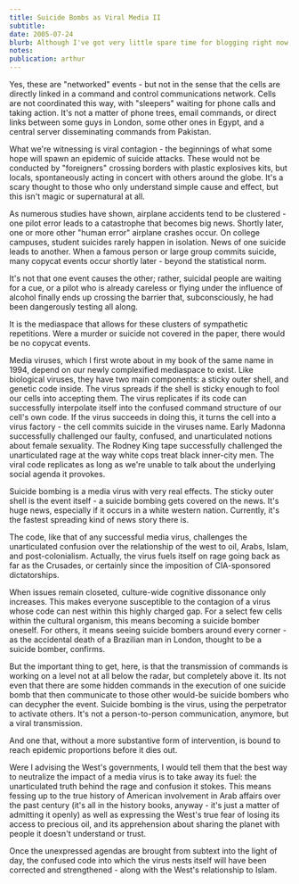 ```yaml
---
title: Suicide Bombs as Viral Media II
subtitle: 
date: 2005-07-24
blurb: Although I've got very little spare time for blogging right now, I thought it important to share a brief reflection on what I perceive to be the underlying mechanism propelling the recent spate of suicide attacks, as well as the common misunderstanding about how these events are coordinated.
notes: 
publication: arthur
---
```


Yes, these are "networked" events - but not in the sense that the cells are directly linked in a command and control communications network. Cells are not coordinated this way, with "sleepers" waiting for phone calls and taking action. It's not a matter of phone trees, email commands, or direct links between some guys in London, some other ones in Egypt, and a central server disseminating commands from Pakistan.

What we're witnessing is viral contagion - the beginnings of what some hope will spawn an epidemic of suicide attacks. These would not be conducted by "foreigners" crossing borders with plastic explosives kits, but locals, spontaneously acting in concert with others around the globe. It's a scary thought to those who only understand simple cause and effect, but this isn't magic or supernatural at all.

As numerous studies have shown, airplane accidents tend to be clustered - one pilot error leads to a catastrophe that becomes big news. Shortly later, one or more other "human error" airplane crashes occur. On college campuses, student suicides rarely happen in isolation. News of one suicide leads to another. When a famous person or large group commits suicide, many copycat events occur shortly later - beyond the statistical norm.

It's not that one event causes the other; rather, suicidal people are waiting for a cue, or a pilot who is already careless or flying under the influence of alcohol finally ends up crossing the barrier that, subconsciously, he had been dangerously testing all along.

It is the mediaspace that allows for these clusters of sympathetic repetitions. Were a murder or suicide not covered in the paper, there would be no copycat events.

Media viruses, which I first wrote about in my book of the same name in 1994, depend on our newly complexified mediaspace to exist. Like biological viruses, they have two main components: a sticky outer shell, and genetic code inside. The virus spreads if the shell is sticky enough to fool our cells into accepting them. The virus replicates if its code can successfully interpolate itself into the confused command structure of our cell's own code. If the virus succeeds in doing this, it turns the cell into a virus factory - the cell commits suicide in the viruses name. Early Madonna successfully challenged our faulty, confused, and unarticulated notions about female sexuality. The Rodney King tape successfully challenged the unarticulated rage at the way white cops treat black inner-city men. The viral code replicates as long as we're unable to talk about the underlying social agenda it provokes.

Suicide bombing is a media virus with very real effects. The sticky outer shell is the event itself - a suicide bombing gets covered on the news. It's huge news, especially if it occurs in a white western nation. Currently, it's the fastest spreading kind of news story there is.

The code, like that of any successful media virus, challenges the unarticulated confusion over the relationship of the west to oil, Arabs, Islam, and post-colonialism. Actually, the virus fuels itself on rage going back as far as the Crusades, or certainly since the imposition of CIA-sponsored dictatorships.

When issues remain closeted, culture-wide cognitive dissonance only increases. This makes everyone susceptible to the contagion of a virus whose code can nest within this highly charged gap. For a select few cells within the cultural organism, this means becoming a suicide bomber oneself. For others, it means seeing suicide bombers around every corner - as the accidental death of a Brazilian man in London, thought to be a suicide bomber, confirms.

But the important thing to get, here, is that the transmission of commands is working on a level not at all below the radar, but completely above it. Its not even that there are some hidden commands in the execution of one suicide bomb that then communicate to those other would-be suicide bombers who can decypher the event. Suicide bombing is the virus, using the perpetrator to activate others. It's not a person-to-person communication, anymore, but a viral transmission.

And one that, without a more substantive form of intervention, is bound to reach epidemic proportions before it dies out.

Were I advising the West's governments, I would tell them that the best way to neutralize the impact of a media virus is to take away its fuel: the unarticulated truth behind the rage and confusion it stokes. This means fessing up to the true history of American involvement in Arab affairs over the past century (it's all in the history books, anyway - it's just a matter of admitting it openly) as well as expressing the West's true fear of losing its access to precious oil, and its apprehension about sharing the planet with people it doesn't understand or trust.

Once the unexpressed agendas are brought from subtext into the light of day, the confused code into which the virus nests itself will have been corrected and strengthened - along with the West's relationship to Islam.
